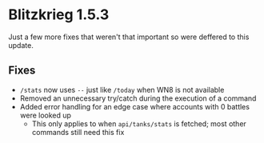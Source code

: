 # Blitzkrieg 1.5.3

Just a few more fixes that weren't that important so were deffered to this update.

## Fixes

- `/stats` now uses `--` just like `/today` when WN8 is not available
- Removed an unnecessary try/catch during the execution of a command
- Added error handling for an edge case where accounts with 0 battles were looked up
  - This only applies to when `api/tanks/stats` is fetched; most other commands still need this fix
